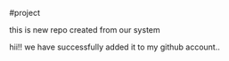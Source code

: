 #project

this is new repo created from our system

hii!! we have successfully added it to my github account..
